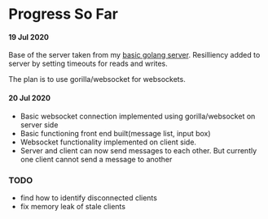 # Progress So Far

#### 19 Jul 2020
Base of the server taken from my [basic golang server](https://github.com/NeilBotelho/basic-golang-server/). Resilliency added to server by setting timeouts for reads and writes. 

The plan is to use gorilla/websocket for websockets.

#### 20 Jul 2020
- Basic websocket connection implemented using gorilla/websocket on server side
- Basic functioning front end built(message list, input box)
- Websocket functionality implemented on client side. 
- Server and client can now send messages to each other. But currently one client cannot send a message to another 

### TODO
- find how to identify disconnected clients
- fix memory leak of stale clients
